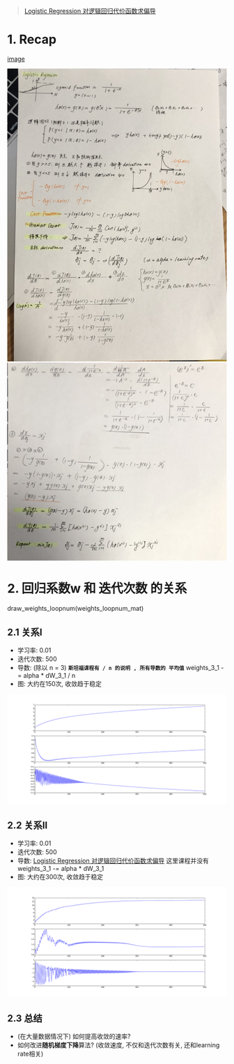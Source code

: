 >[Logistic Regression 对逻辑回归代价函数求偏导](https://cuijiahua.com/blog/2017/11/ml_6_logistic_1.html)

# 1. Recap
[image](https://wx3.sinaimg.cn/mw1024/0074cDOyly1gcesrpowsyj30u015tb29.jpg)

![image](./imgs/logistic_derivative1.jpeg)
![image](./imgs/logistic_derivative2.jpeg)

# 2. 回归系数w 和 迭代次数 的关系
draw_weights_loopnum(weights_loopnum_mat)

## 2.1 关系I
- 学习率: 0.01
- 迭代次数: 500
- 导数: (除以 n = 3) **`斯坦福课程有 / n 的说明 , 所有导数的 平均值`**
weights_3_1 -= alpha * dW_3_1 / n
- 图: 大约在150次, 收敛趋于稳定

![image](./imgs/weights_500countsw_1.png)

## 2.2 关系II 
- 学习率: 0.01
- 迭代次数: 500
- 导数: [Logistic Regression 对逻辑回归代价函数求偏导](https://cuijiahua.com/blog/2017/11/ml_6_logistic_1.html) 这里课程并没有
weights_3_1 -= alpha * dW_3_1
- 图: 大约在300次, 收敛趋于稳定

![image](./imgs/weights_500countsw_2.png)

## 2.3 总结
- (在大量数据情况下) 如何提高收敛的速率?
- 如何改进**随机梯度下降**算法? (收敛速度, 不仅和迭代次数有关, 还和learning rate相关)

